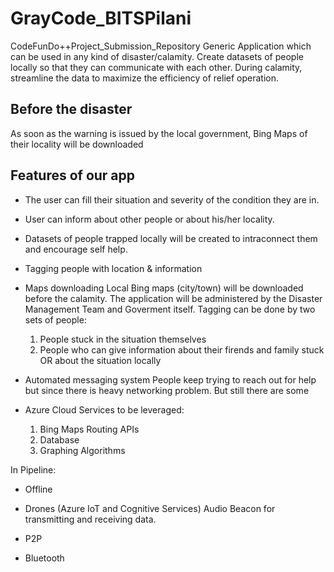 # GrayCode_BITSPilani
CodeFunDo++Project_Submission_Repository
Generic Application which can be used in any kind of disaster/calamity. Create datasets of people locally so that they can communicate with each other. During calamity, streamline the data to maximize the efficiency of relief operation. 

## Before the disaster
As soon as the warning is issued by the local government, Bing Maps of their locality will be downloaded
## Features of our app
* The user can fill their situation and severity of the condition they are in.
* User can inform about other people or about his/her locality.
* Datasets of people trapped locally will be created to intraconnect them and encourage self help.

* Tagging people with location & information

* Maps downloading
Local Bing maps (city/town) will be downloaded before the calamity. The application will be administered by the Disaster Management Team and Goverment itself.
Tagging can be done by two sets of people:
   1. People stuck in the situation themselves
   2. People who can give information about their firends and family stuck OR about the situation locally

* Automated messaging system
People keep trying to reach out for help but since there is heavy networking problem. But still there are some 

* Azure Cloud Services to be leveraged:
  1. Bing Maps Routing APIs
  2. Database
  3. Graphing Algorithms

In Pipeline:
* Offline
* Drones (Azure IoT and Cognitive Services)
Audio Beacon for transmitting and receiving data. 

* P2P
* Bluetooth

